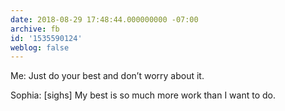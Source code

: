 ```yaml
---
date: 2018-08-29 17:48:44.000000000 -07:00
archive: fb
id: '1535590124'
weblog: false
---
```


Me: Just do your best and don’t worry about it. 

Sophia: [sighs] My best is so much more work than I want to do.
